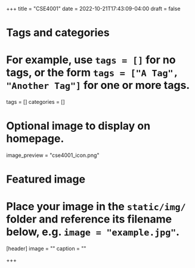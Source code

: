 +++
title = "CSE4001"
date = 2022-10-21T17:43:09-04:00
draft = false

# Tags and categories
# For example, use `tags = []` for no tags, or the form `tags = ["A Tag", "Another Tag"]` for one or more tags.
tags = []
categories = []

# Optional image to display on homepage.
image_preview = "cse4001_icon.png"


# Featured image
# Place your image in the `static/img/` folder and reference its filename below, e.g. `image = "example.jpg"`.
[header]
image = ""
caption = ""

+++
